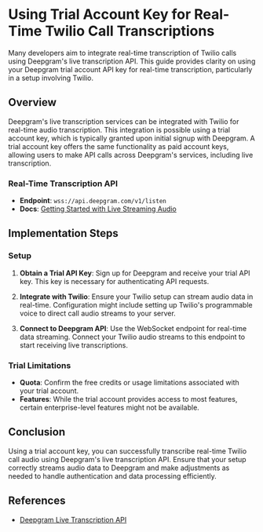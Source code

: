 # Using Trial Account Key for Real-Time Twilio Call Transcriptions

Many developers aim to integrate real-time transcription of Twilio calls using Deepgram's live transcription API. This guide provides clarity on using your Deepgram trial account API key for real-time transcription, particularly in a setup involving Twilio.

## Overview

Deepgram's live transcription services can be integrated with Twilio for real-time audio transcription. This integration is possible using a trial account key, which is typically granted upon initial signup with Deepgram. A trial account key offers the same functionality as paid account keys, allowing users to make API calls across Deepgram's services, including live transcription.

### Real-Time Transcription API
- **Endpoint**: `wss://api.deepgram.com/v1/listen`
- **Docs**: [Getting Started with Live Streaming Audio](https://developers.deepgram.com/docs/getting-started-with-live-streaming-audio)

## Implementation Steps

### Setup

1. **Obtain a Trial API Key**: Sign up for Deepgram and receive your trial API key. This key is necessary for authenticating API requests.

2. **Integrate with Twilio**: Ensure your Twilio setup can stream audio data in real-time. Configuration might include setting up Twilio's programmable voice to direct call audio streams to your server.

3. **Connect to Deepgram API**: Use the WebSocket endpoint for real-time data streaming. Connect your Twilio audio streams to this endpoint to start receiving live transcriptions.

### Trial Limitations

- **Quota**: Confirm the free credits or usage limitations associated with your trial account.
- **Features**: While the trial account provides access to most features, certain enterprise-level features might not be available.

## Conclusion

Using a trial account key, you can successfully transcribe real-time Twilio call audio using Deepgram's live transcription API. Ensure that your setup correctly streams audio data to Deepgram and make adjustments as needed to handle authentication and data processing efficiently.

## References

- [Deepgram Live Transcription API](https://developers.deepgram.com/docs/getting-started-with-live-streaming-audio)